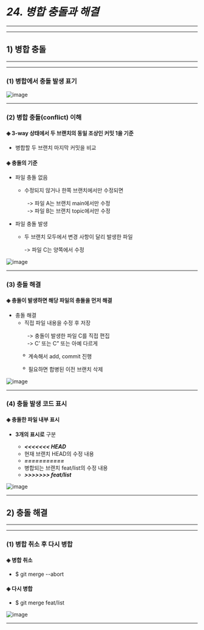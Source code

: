 # *24. 병합 충돌과 해결*
- - -
* * *
## 1) 병합 충돌
- - -
* * *
### (1) 병합에서 충돌 발생 표기

![image](https://github.com/JD12321/1-2-STD/assets/127118453/07eb7e3b-ee62-4d2f-8a76-108559dfeb7c)
- - -
### (2) 병합 충돌(conflict) 이해
#### ◈ 3-way 상태에서 두 브랜치의 동일 조상인 커밋 1을 기준
  - 병합할 두 브랜치 마지막 커밋을 비교
#### ◈ 충돌의 기준
  - 파일 충돌 없음

    - 수정되지 않거나 한쪽 브랜치에서만 수정되면
<p>&nbsp;&nbsp;&nbsp;&nbsp;&nbsp;&nbsp;&nbsp;&nbsp;&nbsp;&nbsp;&nbsp;&nbsp;&nbsp; -> 파일 A는 브랜치 main에서만 수정<br>&nbsp;&nbsp;&nbsp;&nbsp;&nbsp;&nbsp;&nbsp;&nbsp;&nbsp;&nbsp;&nbsp;&nbsp;&nbsp; -> 파일 B는 브랜치 topic에서만 수정</p>
      
  - 파일 충돌 발생

    - 두 브랜치 모두에서 변경 사항이 달리 발생한 파일

      -> 파일 C는 양쪽에서 수정

![image](https://github.com/JD12321/1-2-STD/assets/127118453/8378db9f-db83-4300-9731-0c77932f3e62)
- - -
### (3) 충돌 해결
#### ◈ 충돌이 발생하면 해당 파일의 충돌을 먼저 해결
  - 충돌 해결
    - 직접 파일 내용을 수정 후 저장
<p>&nbsp;&nbsp;&nbsp;&nbsp;&nbsp;&nbsp;&nbsp;&nbsp;&nbsp;&nbsp;&nbsp;&nbsp;&nbsp; -> 충돌이 발생한 파일 C를 직접 편집<br>&nbsp;&nbsp;&nbsp;&nbsp;&nbsp;&nbsp;&nbsp;&nbsp;&nbsp;&nbsp;&nbsp;&nbsp;&nbsp; -> C’ 또는 C” 또는 아예 다르게</p>
<p>&nbsp;&nbsp;&nbsp;&nbsp;&nbsp;&nbsp;&nbsp;&nbsp;&nbsp;&nbsp;&nbsp;º&nbsp; 계속해서 add, commit 진행</p><p>&nbsp;&nbsp;&nbsp;&nbsp;&nbsp;&nbsp;&nbsp;&nbsp;&nbsp;&nbsp;&nbsp;º&nbsp; 필요하면 합병된 이전 브랜치 삭제</p>

![image](https://github.com/JD12321/1-2-STD/assets/127118453/fcd9c264-356c-4427-be94-38e95f594ab0)
- - -
### (4) 충돌 발생 코드 표시
#### ◈ 충돌한 파일 내부 표시
  - __3개의 표시로__ 구분
    
    - __*<<<<<<< HEAD*__
    - 현재 브랜치 HEAD의 수정 내용
    - __*===========*__
    - 병합되는 브랜치 feat/list의 수정 내용
    - __*>>>>>>> feat/list*__

![image](https://github.com/JD12321/1-2-STD/assets/127118453/7deac327-705f-4497-8669-afd2f2d3c41a)
- - -
## 2) 충돌 해결
- - -
* * *
### (1) 병합 취소 후 다시 병합
#### ◈ 병합 취소
  - $ git merge --abort 
#### ◈ 다시 병합
  - $ git merge feat/list

![image](https://github.com/JD12321/1-2-STD/assets/127118453/02d880ef-f86d-4d9f-bf00-06e459cca220)
- - -
